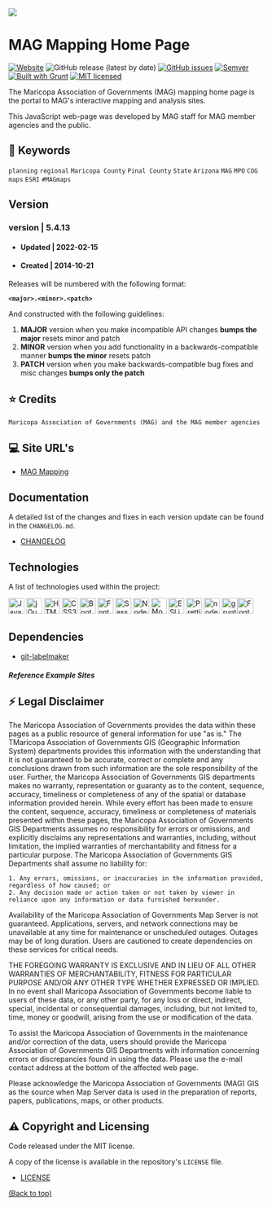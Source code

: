 ![](http://geo.azmag.gov/maps/readonaz/app/resources/img/maglogo_black.png)

# MAG Mapping Home Page

[![Website](https://img.shields.io/website-up-down-green-red/http/shields.io.svg?label=my-website)](http://maps.azmag.gov/)
![GitHub release (latest by date)](https://img.shields.io/github/v/release/AZMAG/map-MAGmappingPage)
[![GitHub issues](https://img.shields.io/github/issues/AZMAG/map-MAGmappingPage)](https://github.com/AZMAG/map-MAGmappingPage/issues)
[![Semver](http://img.shields.io/SemVer/2.0.0.png)](http://semver.org/spec/v4.4.7.html)
[![Built with Grunt](http://cdn.gruntjs.com/builtwith.png)](http://gruntjs.com/)
[![MIT licensed](https://img.shields.io/badge/license-MIT-blue.svg)](https://opensource.org/licenses/MIT)

The Maricopa Association of Governments (MAG) mapping home page is the portal to MAG's interactive mapping and analysis sites.

This JavaScript web-page was developed by MAG staff for MAG member agencies and the public.

## :key: Keywords

`planning` `regional` `Maricopa County` `Pinal County` `State` `Arizona` `MAG` `MPO` `COG` `maps` `ESRI` `#MAGmaps`

## Version

### version | 5.4.13

-   #### Updated | 2022-02-15

-   #### Created | 2014-10-21

Releases will be numbered with the following format:

**`<major>.<minor>.<patch>`**

And constructed with the following guidelines:

1. **MAJOR** version when you make incompatible API changes **bumps the major** resets minor and patch
2. **MINOR** version when you add functionality in a backwards-compatible manner **bumps the minor** resets patch
3. **PATCH** version when you make backwards-compatible bug fixes and misc changes **bumps only the patch**

## :star: Credits

`Maricopa Association of Governments (MAG) and the MAG member agencies`

## :computer: Site URL's

-   [MAG Mapping](https://maps.azmag.gov/)

## Documentation

A detailed list of the changes and fixes in each version update can be found in the `CHANGELOG.md`.

-   [CHANGELOG](CHANGELOG.md)

## Technologies

A list of technologies used within the project:

<a href="https://developer.mozilla.org/en-US/docs/Web/JavaScript" title="JavaScript"><img src="https://github.com/get-icon/geticon/raw/master/icons/javascript.svg" alt="JavaScript" width="31px" height="31px"></a>
<a href="https://jquery.com/" title="jQuery"><img src="https://github.com/get-icon/geticon/raw/master/icons/jquery-icon.svg" alt="jQuery" width="31px" height="31px"></a>
<a href="https://www.w3.org/TR/html5/" title="HTML5"><img src="https://github.com/get-icon/geticon/raw/master/icons/html-5.svg" alt="HTML5" width="31px" height="31px"></a>
<a href="https://www.w3.org/TR/CSS/" title="CSS3"><img src="https://github.com/get-icon/geticon/raw/master/icons/css-3.svg" alt="CSS3" width="31px" height="31px"></a>
<a href="https://getbootstrap.com/" title="Bootstrap"><img src="https://github.com/get-icon/geticon/raw/master/icons/bootstrap.svg" alt="Bootstrap" width="31px" height="31px"></a>
<a href="https://fontawesome.com/" title="Font-Awesome"><img src="https://github.com/get-icon/geticon/raw/master/icons/font-awesome.svg" alt="Font-Awesome" width="31px" height="31px"></a>
<a href="https://sass-lang.com/" title="Sass"><img src="https://github.com/get-icon/geticon/raw/master/icons/sass.svg" alt="Sass" width="31px" height="31px"></a>
<a href="https://github.com/sass/node-sass" title="Node-Sass"><img src="https://github.com/get-icon/geticon/raw/master/icons/node-sass.svg" alt="Node-Sass" width="31px" height="31px"></a>
<a href="https://modernizr.com/" title="Modernizr"><img src="https://github.com/get-icon/geticon/raw/master/icons/modernizr.svg" alt="Modernizr" width="31px" height="31px"></a>
<a href="https://eslint.org/" title="ESLint"><img src="https://github.com/get-icon/geticon/raw/master/icons/eslint.svg" alt="ESLint" width="31px" height="31px"></a>
<a href="https://prettier.io/" title="Prettier"><img src="https://github.com/get-icon/geticon/raw/master/icons/prettier.svg" alt="Prettier" width="31px" height="31px"></a>
<a href="https://nodejs.org/en/" title="Grunt"><img src="https://github.com/get-icon/geticon/blob/master/icons/nodejs-icon.svg" alt="nodejs" width="31px" height="31px"></a>
<a href="https://gruntjs.com/" title="Grunt"><img src="https://github.com/get-icon/geticon/raw/master/icons/grunt.svg" alt="grunt" width="31px" height="31px"></a><a href="https://fontawesome.com/" title="Font-Awesome"><img src="https://github.com/get-icon/geticon/raw/master/icons/font-awesome.svg" alt="Font-Awesome" width="31px" height="31px"></a>

## Dependencies

-   [git-labelmaker](https://github.com/himynameisdave/git-labelmaker?utm_source=hashnode.com)

#### **_Reference Example Sites_**

## :zap: Legal Disclaimer

The Maricopa Association of Governments provides the data within these pages as a public resource of general information for use "as is." The TMaricopa Association of Governments GIS (Geographic Information System) departments provides this information with the understanding that it is not guaranteed to be accurate, correct or complete and any conclusions drawn from such information are the sole responsibility of the user. Further, the Maricopa Association of Governments GIS departments makes no warranty, representation or guaranty as to the content, sequence, accuracy, timeliness or completeness of any of the spatial or database information provided herein. While every effort has been made to ensure the content, sequence, accuracy, timeliness or completeness of materials presented within these pages, the Maricopa Association of Governments GIS Departments assumes no responsibility for errors or omissions, and explicitly disclaims any representations and warranties, including, without limitation, the implied warranties of merchantability and fitness for a particular purpose. The Maricopa Association of Governments GIS Departments shall assume no liability for:

    1. Any errors, omissions, or inaccuracies in the information provided, regardless of how caused; or
    2. Any decision made or action taken or not taken by viewer in reliance upon any information or data furnished hereunder.

Availability of the Maricopa Association of Governments Map Server is not guaranteed. Applications, servers, and network connections may be unavailable at any time for maintenance or unscheduled outages. Outages may be of long duration. Users are cautioned to create dependencies on these services for critical needs.

THE FOREGOING WARRANTY IS EXCLUSIVE AND IN LIEU OF ALL OTHER WARRANTIES OF MERCHANTABILITY, FITNESS FOR PARTICULAR PURPOSE AND/OR ANY OTHER TYPE WHETHER EXPRESSED OR IMPLIED. In no event shall Maricopa Association of Governments become liable to users of these data, or any other party, for any loss or direct, indirect, special, incidental or consequential damages, including, but not limited to, time, money or goodwill, arising from the use or modification of the data.

To assist the Maricopa Association of Governments in the maintenance and/or correction of the data, users should provide the Maricopa Association of Governments GIS Departments with information concerning errors or discrepancies found in using the data. Please use the e-mail contact address at the bottom of the affected web page.

Please acknowledge the Maricopa Association of Governments (MAG) GIS as the source when Map Server data is used in the preparation of reports, papers, publications, maps, or other products.

## :warning: Copyright and Licensing

Code released under the MIT license.

A copy of the license is available in the repository's `LICENSE` file.

-   [LICENSE](LICENSE)

[(Back to top)](#MAG-Mapping-Home-Page)
